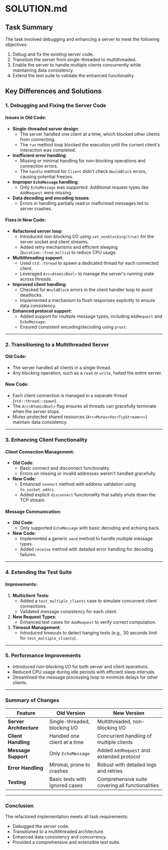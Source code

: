 # SOLUTION.md

## Task Summary
The task involved debugging and enhancing a server to meet the following objectives:
1. Debug and fix the existing server code.
2. Transition the server from single-threaded to multithreaded.
3. Enable the server to handle multiple clients concurrently while maintaining data consistency.
4. Extend the test suite to validate the enhanced functionality.

## Key Differences and Solutions

### 1. Debugging and Fixing the Server Code

#### Issues in Old Code:
- **Single-threaded server design**:
  - The server handled one client at a time, which blocked other clients from connecting.
  - The `run` method loop blocked the execution until the current client's interaction was completed.
- **Inefficient error handling**:
  - Missing or minimal handling for non-blocking operations and connection errors.
  - The `handle` method for `Client` didn't check `WouldBlock` errors, causing potential freezes.
- **Improper `EchoMessage` handling**:
  - Only `EchoMessage` was supported. Additional request types like `AddRequest` were missing.
- **Data decoding and encoding issues**:
  - Errors in handling partially read or malformed messages led to server crashes.

#### Fixes in New Code:
- **Refactored server loop**:
  - Introduced non-blocking I/O using `set_nonblocking(true)` for the server socket and client streams.
  - Added retry mechanisms and efficient sleeping (`Duration::from_millis`) to reduce CPU usage.
- **Multithreading support**:
  - Used `std::thread` to spawn a dedicated thread for each connected client.
  - Leveraged `Arc<AtomicBool>` to manage the server's running state across threads.
- **Improved client handling**:
  - Checked for `WouldBlock` errors in the client handler loop to avoid deadlocks.
  - Implemented a mechanism to flush responses explicitly to ensure data consistency.
- **Enhanced protocol support**:
  - Added support for multiple message types, including `AddRequest` and `EchoMessage`.
  - Ensured consistent encoding/decoding using `prost`.

---

### 2. Transitioning to a Multithreaded Server

#### Old Code:
- The server handled all clients in a single thread.
- Any blocking operation, such as a `read` or `write`, halted the entire server.

#### New Code:
- Each client connection is managed in a separate thread (`std::thread::spawn`).
- The `Arc<AtomicBool>` flag ensures all threads can gracefully terminate when the server stops.
- Mutex-protected shared resources (`Arc<Mutex<Vec<TcpStream>>>`) maintain data consistency.

---

### 3. Enhancing Client Functionality

#### Client Connection Management:
- **Old Code**:
  - Basic connect and disconnect functionality.
  - Errors on missing or invalid addresses weren't handled gracefully.
- **New Code**:
  - Enhanced `connect` method with address validation using `to_socket_addrs`.
  - Added explicit `disconnect` functionality that safely shuts down the TCP stream.

#### Message Communication:
- **Old Code**:
  - Only supported `EchoMessage` with basic decoding and echoing back.
- **New Code**:
  - Implemented a generic `send` method to handle multiple message types.
  - Added `receive` method with detailed error handling for decoding failures.

---

### 4. Extending the Test Suite

#### Improvements:
1. **Multiclient Tests**:
   - Added a `test_multiple_clients` case to simulate concurrent client connections.
   - Validated message consistency for each client.
2. **New Request Types**:
   - Enhanced test cases for `AddRequest` to verify correct computation.
3. **Timeout Management**:
   - Introduced timeouts to detect hanging tests (e.g., 30 seconds limit for `test_multiple_clients`).

---

### 5. Performance Improvements
- Introduced non-blocking I/O for both server and client operations.
- Reduced CPU usage during idle periods with efficient sleep intervals.
- Streamlined the message processing loop to minimize delays for other clients.

---

### Summary of Changes

| Feature                      | Old Version                                      | New Version                                      |
|------------------------------|-------------------------------------------------|------------------------------------------------|
| **Server Architecture**      | Single-threaded, blocking I/O                   | Multithreaded, non-blocking I/O                |
| **Client Handling**          | Handled one client at a time                    | Concurrent handling of multiple clients        |
| **Message Support**          | Only `EchoMessage`                              | Added `AddRequest` and extended protocol       |
| **Error Handling**           | Minimal, prone to crashes                      | Robust with detailed logs and retries         |
| **Testing**                  | Basic tests with ignored cases                 | Comprehensive suite covering all functionalities |

---

### Conclusion

The refactored implementation meets all task requirements:
- Debugged the server code.
- Transitioned to a multithreaded architecture.
- Enhanced data consistency and concurrency.
- Provided a comprehensive and extensible test suite.